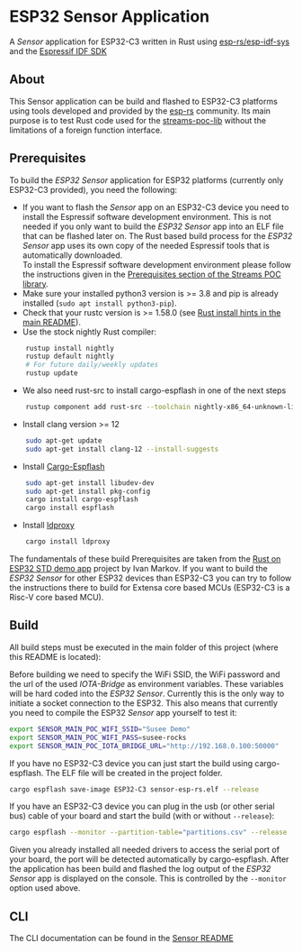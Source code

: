 # ESP32 Sensor Application

A *Sensor* application for ESP32-C3 written in Rust using
[esp-rs/esp-idf-sys](https://github.com/esp-rs/esp-idf-sys) and the
[Espressif IDF SDK](https://docs.espressif.com/projects/esp-idf/en/latest/esp32/about.html)

## About

This Sensor application can be build and flashed to ESP32-C3 platforms using tools
developed and provided by the [esp-rs](https://github.com/esp-rs) community. Its main purpose
is to test Rust code used for the [streams-poc-lib](../streams-poc-lib) without the limitations
of a foreign function interface.

## Prerequisites

To build the *ESP32 Sensor* application for ESP32 platforms (currently only ESP32-C3 provided), you need the following:

* If you want to flash the *Sensor* app on an ESP32-C3 device you need to install the Espressif software development environment.
  This is not needed if you only want to build the *ESP32 Sensor* app into an ELF file that can be flashed later on. 
  The Rust based build process for the *ESP32 Sensor* app uses its own copy of the needed Espressif tools that is
  automatically downloaded.<br>
  To install the Espressif software development environment please follow the instructions given in the
  [Prerequisites section of the Streams POC library](../streams-poc-lib#prerequisites). 
* Make sure your installed python3 version is >= 3.8 and pip is already installed
  (`sudo apt install python3-pip`).
* Check that your rustc version is >= 1.58.0 (see [Rust install hints in the main README](../../#for-x86pc)).
* Use the stock nightly Rust compiler:
```bash
    rustup install nightly
    rustup default nightly
    # For future daily/weekly updates
    rustup update
```
* We also need rust-src to install cargo-espflash in one of the next steps
```bash
    rustup component add rust-src --toolchain nightly-x86_64-unknown-linux-gnu
```
* Install clang version >= 12
```bash
    sudo apt-get update
    sudo apt-get install clang-12 --install-suggests
```
* Install [Cargo-Espflash](https://github.com/esp-rs/espflash)
```bash
    sudo apt-get install libudev-dev
    sudo apt-get install pkg-config
    cargo install cargo-espflash
    cargo install espflash
```
* Install [ldproxy](https://github.com/esp-rs/embuild/tree/master/ldproxy)
```bash
    cargo install ldproxy
```

The fundamentals of these build Prerequisites are taken from the
[Rust on ESP32 STD demo app](https://github.com/ivmarkov/rust-esp32-std-demo) project by Ivan Markov.
If you want to build the *ESP32 Sensor* for other ESP32 devices than ESP32-C3 you can try to follow the
instructions there to build for Extensa core based MCUs (ESP32-C3 is a Risc-V core based MCU).

## Build

All build steps must be executed in the main folder of this project (where this README is located):

Before building we need to specify the WiFi SSID, the WiFi password and the url of the used *IOTA-Bridge* as
environment variables. These variables will be hard coded into the *ESP32 Sensor*.
Currently this is the only way to initiate a socket connection to the ESP32.
This also means that currently you need to compile the ESP32 *Sensor* app yourself to test it:
```bash
export SENSOR_MAIN_POC_WIFI_SSID="Susee Demo"
export SENSOR_MAIN_POC_WIFI_PASS=susee-rocks
export SENSOR_MAIN_POC_IOTA_BRIDGE_URL="http://192.168.0.100:50000"
```

If you have no ESP32-C3 device you can just start the build using cargo-espflash.
The ELF file will be created in the project folder.
```bash
cargo espflash save-image ESP32-C3 sensor-esp-rs.elf --release
```

If you have an ESP32-C3 device you can plug in the usb (or other serial bus) cable of your board
and start the build (with or without `--release`):
```bash
cargo espflash --monitor --partition-table="partitions.csv" --release
```
Given you already installed all needed drivers to access the serial port of your board, the port will be
detected automatically by cargo-espflash. After the application has been build and flashed the log output
of the *ESP32 Sensor* app is displayed on the console. This is controlled by the `--monitor` option used above. 

## CLI

The CLI documentation can be found in the [Sensor README](../#cli-of-the-sensor-applications)

